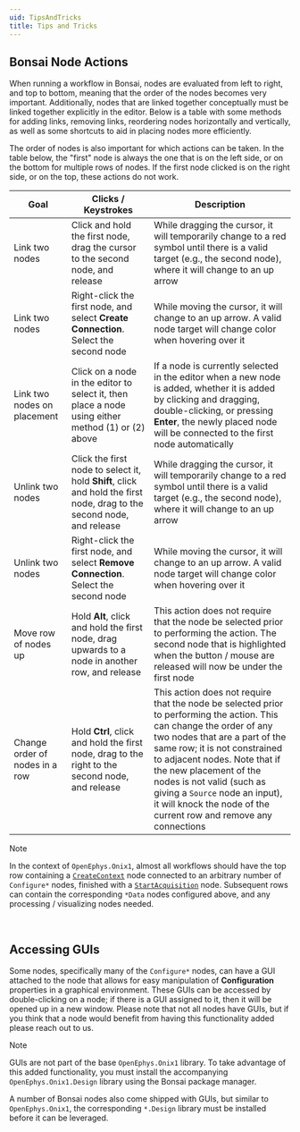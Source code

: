 ```yaml
---
uid: TipsAndTricks
title: Tips and Tricks
---
```


## Bonsai Node Actions

When running a workflow in Bonsai, nodes are evaluated from left to right, and top to bottom, meaning that the order of the nodes becomes very important. Additionally, nodes that are linked together conceptually must be linked together explicitly in the editor. Below is a table with some methods for adding links, removing links, reordering nodes horizontally and vertically, as well as some shortcuts to aid in placing nodes more efficiently.

The order of nodes is also important for which actions can be taken. In the table below, the "first" node is always the one that is on the left side, or on the bottom for multiple rows of nodes. If the first node clicked is on the right side, or on the top, these actions do not work.

| Goal | Clicks / Keystrokes | Description |
| ---- | ------------------- | ----------- |
| Link two nodes | Click and hold the first node, drag the cursor to the second node, and release | While dragging the cursor, it will temporarily change to a red symbol until there is a valid target (e.g., the second node), where it will change to an up arrow |
| Link two nodes | Right-click the first node, and select **Create Connection**. Select the second node | While moving the cursor, it will change to an up arrow. A valid node target will change color when hovering over it |
| Link two nodes on placement | Click on a node in the editor to select it, then place a node using either method (1) or (2) above | If a node is currently selected in the editor when a new node is added, whether it is added by clicking and dragging, double-clicking, or pressing **Enter**, the newly placed node will be connected to the first node automatically |
| Unlink two nodes | Click the first node to select it, hold **Shift**, click and hold the first node, drag to the second node, and release | While dragging the cursor, it will temporarily change to a red symbol until there is a valid target (e.g., the second node), where it will change to an up arrow |
| Unlink two nodes | Right-click the first node, and select **Remove Connection**. Select the second node | While moving the cursor, it will change to an up arrow. A valid node target will change color when hovering over it |
| Move row of nodes up | Hold **Alt**, click and hold the first node, drag upwards to a node in another row, and release | This action does not require that the node be selected prior to performing the action. The second node that is highlighted when the button / mouse are released will now be under the first node |
| Change order of nodes in a row | Hold **Ctrl**, click and hold the first node, drag to the right to the second node, and release | This action does not require that the node be selected prior to performing the action. This can change the order of any two nodes that are a part of the same row; it is not constrained to adjacent nodes. Note that if the new placement of the nodes is not valid (such as giving a `Source` node an input), it will knock the node of the current row and remove any connections |

> [!Note]
> In the context of `OpenEphys.Onix1`, almost all workflows should have the top row containing a [`CreateContext`](xref:OpenEphys.Onix1.CreateContext) node connected to an arbitrary number of `Configure*` nodes, finished with a [`StartAcquisition`](xref:OpenEphys.Onix1.StartAcquisition) node. Subsequent rows can contain the corresponding `*Data` nodes configured above, and any processing / visualizing nodes needed.

<br>

## Accessing GUIs

Some nodes, specifically many of the `Configure*` nodes, can have a GUI attached to the node that allows for easy manipulation of **Configuration** properties in a graphical environment. These GUIs can be accessed by double-clicking on a node; if there is a GUI assigned to it, then it will be opened up in a new window. Please note that not all nodes have GUIs, but if you think that a node would benefit from having this functionality added please reach out to us.

> [!Note]
> GUIs are not part of the base `OpenEphys.Onix1` library. To take advantage of this added functionality, you must install the accompanying `OpenEphys.Onix1.Design` library using the Bonsai package manager.

A number of Bonsai nodes also come shipped with GUIs, but similar to `OpenEphys.Onix1`, the corresponding `*.Design` library must be installed before it can be leveraged.
